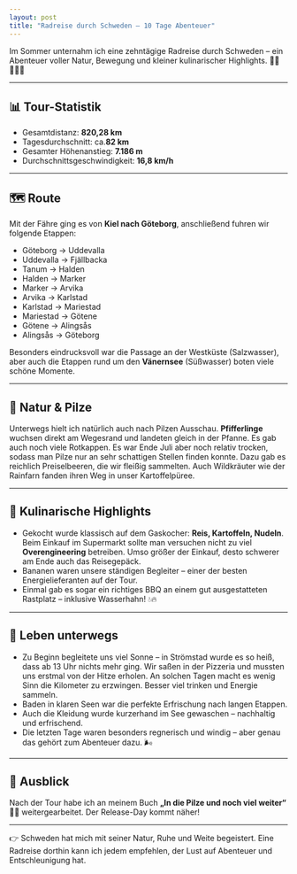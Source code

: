 ```yaml
---
layout: post
title: "Radreise durch Schweden – 10 Tage Abenteuer"
---
```


Im Sommer unternahm ich eine zehntägige Radreise durch Schweden – ein Abenteuer voller Natur, Bewegung und kleiner kulinarischer Highlights. 🚴‍♂️🇸🇪🍄  

---

## 📊 Tour-Statistik
- Gesamtdistanz: **820,28 km**  
- Tagesdurchschnitt: ca.**82 km**  
- Gesamter Höhenanstieg: **7.186 m**  
- Durchschnittsgeschwindigkeit: **16,8 km/h**  



---

## 🗺️ Route
Mit der Fähre ging es von **Kiel nach Göteborg**, anschließend fuhren wir folgende Etappen:

- Göteborg → Uddevalla  
- Uddevalla → Fjällbacka  
- Tanum → Halden  
- Halden → Marker  
- Marker → Arvika  
- Arvika → Karlstad  
- Karlstad → Mariestad  
- Mariestad → Götene  
- Götene → Alingsås  
- Alingsås → Göteborg  

Besonders eindrucksvoll war die Passage an der Westküste (Salzwasser), aber auch die Etappen rund um den **Vänernsee** (Süßwasser) boten viele schöne Momente.

---

## 🍄 Natur & Pilze
Unterwegs hielt ich natürlich auch nach Pilzen Ausschau. **Pfifferlinge** wuchsen direkt am Wegesrand und landeten gleich in der Pfanne. Es gab auch noch viele Rotkappen. Es war Ende Juli aber noch relativ trocken, sodass man Pilze nur an sehr schattigen Stellen finden konnte. Dazu gab es reichlich Preiselbeeren, die wir fleißig sammelten. Auch Wildkräuter wie der Rainfarn fanden ihren Weg in unser Kartoffelpüree.

---

## 🍳 Kulinarische Highlights
- Gekocht wurde klassisch auf dem Gaskocher: **Reis, Kartoffeln, Nudeln**.  Beim Einkauf im Supermarkt sollte man versuchen nicht zu viel **Overengineering** betreiben. Umso größer der Einkauf, desto schwerer am Ende auch das Reisegepäck.
- Bananen waren unsere ständigen Begleiter – einer der besten Energielieferanten auf der Tour.  
- Einmal gab es sogar ein richtiges BBQ an einem gut ausgestatteten Rastplatz – inklusive Wasserhahn! 💧🔥  

---

## 🌊 Leben unterwegs
- Zu Beginn begleitete uns viel Sonne – in Strömstad wurde es so heiß, dass ab 13 Uhr nichts mehr ging. Wir saßen in der Pizzeria und mussten uns erstmal von der Hitze erholen. An solchen Tagen macht es wenig Sinn die Kilometer zu erzwingen. Besser viel trinken und Energie sammeln.  
- Baden in klaren Seen war die perfekte Erfrischung nach langen Etappen.  
- Auch die Kleidung wurde kurzerhand im See gewaschen – nachhaltig und erfrischend.  
- Die letzten Tage waren besonders regnerisch und windig – aber genau das gehört zum Abenteuer dazu. 🌬️
---

## 📖 Ausblick
Nach der Tour habe ich an meinem Buch **„In die Pilze und noch viel weiter“** 🍄📖 weitergearbeitet. Der Release-Day kommt näher!  

---

👉 Schweden hat mich mit seiner Natur, Ruhe und Weite begeistert. Eine Radreise dorthin kann ich jedem empfehlen, der Lust auf Abenteuer und Entschleunigung hat.  
